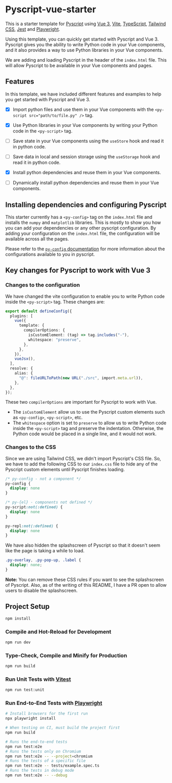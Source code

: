 # Pyscript-vue-starter

This is a starter template for [Pyscript](https://pyscript.net) using [Vue 3](https://v3.vuejs.org/), [Vite](https://vitejs.dev/), [TypeScript](https://www.typescriptlang.org/), [Tailwind CSS](https://tailwindcss.com/), [Jest](https://jestjs.io/) and [Playwright](https://playwright.dev/).

Using this template, you can quickly get started with Pyscript and Vue 3. Pyscript gives you the ability to write Python code in your Vue components, and it also provides a way to use Python libraries in your Vue components. 

We are adding and loading Pyscript in the header of the `index.html` file. This will allow Pyscript to be available in your Vue components and pages.


## Features

In this template, we have included different features and examples to help you get started with Pyscript and Vue 3.

- [x] Import python files and use them in your Vue components with the `<py-script src="path/to/file.py" />` tag.
- [x] Use Python libraries in your Vue components by writing your Python code in the `<py-script>` tag.
- [ ] Save state in your Vue components using the `useStore` hook and read it in python code.
- [ ] Save data in local and session storage using the `useStorage` hook and read it in python code.
- [x] Install python dependencies and reuse them in your Vue components.
- [ ] Dynamically install python dependencies and reuse them in your Vue components.


## Installing dependencies and configuring Pyscript

This starter currently has a `<py-config>` tag on the `index.html` file and installs the `numpy` and `matplotlib` libraries. This is mostly to show you how you can add your dependencies or any other pyscript configuration. By adding your configuration on the `index.html` file, the configuration will be available across all the pages.

Please refer to the [`py-config` documentation](https://docs.pyscript.net/latest/reference/elements/py-config.html) for more information about the configurations available to you in pyscript.

## Key changes for Pyscript to work with Vue 3


### Changes to the configuration

We have changed the vite configuration to enable you to write Python code inside the `<py-script>` tag. These changes are:

```ts
export default defineConfig({
  plugins: [
    vue({
      template: {
        compilerOptions: {
          isCustomElement: (tag) => tag.includes("-"),
          whitespace: "preserve",
        },
      },
    }),
    vueJsx(),
  ],
  resolve: {
    alias: {
      "@": fileURLToPath(new URL("./src", import.meta.url)),
    },
  },
});
```

These two `compilerOptions` are important for Pyscript to work with Vue. 

- The `isCustomElement` allow us to use the Pyscript custom elements such as `<py-config>`, `<py-script>`, etc.
- The `whitespace` option is set to `preserve` to allow us to write Python code inside the `<py-script>` tag and preserve the indentation. Otherwise, the Python code would be placed in a single line, and it would not work.

### Changes to the CSS 

Since we are using Tailwind CSS, we didn't import Pyscript's CSS file. So, we have to add the following CSS to our `index.css` file to hide any of the Pyscript custom elements until Pyscript finishes loading.

```css
/* py-config - not a component */
py-config {
  display: none
}

/* py-{el} - components not defined */
py-script:not(:defined) {
  display: none
}

py-repl:not(:defined) {
  display: none
}
```

We have also hidden the splashscreen of Pyscript so that it doesn't seem like the page is taking a while to load. 

```css
.py-overlay, .py-pop-up, .label {
  display: none;
}
```

**Note:** You can remove these CSS rules if you want to see the splashscreen of Pyscript. Also, as of the writing of this README, I have a PR open to allow users to disable the splashscreen.



## Project Setup

```sh
npm install
```

### Compile and Hot-Reload for Development

```sh
npm run dev
```

### Type-Check, Compile and Minify for Production

```sh
npm run build
```

### Run Unit Tests with [Vitest](https://vitest.dev/)

```sh
npm run test:unit
```

### Run End-to-End Tests with [Playwright](https://playwright.dev)

```sh
# Install browsers for the first run
npx playwright install

# When testing on CI, must build the project first
npm run build

# Runs the end-to-end tests
npm run test:e2e
# Runs the tests only on Chromium
npm run test:e2e -- --project=chromium
# Runs the tests of a specific file
npm run test:e2e -- tests/example.spec.ts
# Runs the tests in debug mode
npm run test:e2e -- --debug
```

